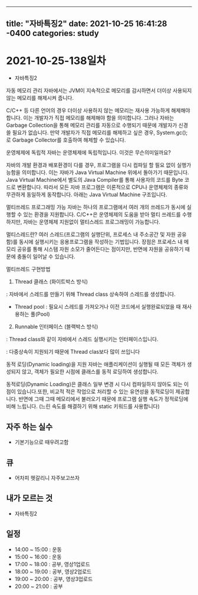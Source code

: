    ---
title: "자바특징2"
date: 2021-10-25 16:41:28 -0400
categories: study
---
   # 2021-10-25-138일차 
  - 자바특징2

자동 메모리 관리 
자바에서는 JVM이 지속적으로 메모리를 감시하면서 더이상 사용되지 않는 메모리를 해제시켜 줍니다.

C/C++ 등 다른 언어의 경우 더이상 사용하지 않는 메모리는 재사용 가능하게 해제해야 합니다. 이는 개발자가 직접 메모리를 해제해야 함을 의미합니다. 그러나 자바는 Garbage Collection을 통해 메모리 관리를 자동으로 수행되기 때문에 개발자가 신경 쓸 필요가 없습니다. 만약 개발자가 직접 메모리를 해제하고 싶은 경우, System.gc();로 Garbage Collector를 호출하여 해제할 수 있습니다. 

 

운영체제에 독립적
자바는 운영체제에 독립적입니다. 이것은 무슨의미일까요?

자바의 개발 환경과 배포환경이 다를 경우, 프로그램을 다시 컴파일 할 필요 없이 실행가능함을 의미합니다. 이는 자바가 Java Virtual Machine 위에서 돌아가기 때문입니다. Java Virtual Machine에서 별도의 Java Compiler를 통해 사용자의 코드를 Byte 코드로 변환합니다. 따라서 모든 자바 프로그램은 이론적으로 CPU나 운영체제의 종류와 무관하게 동일하게 동작합니다. 아래는 Java Virtual Machine 구조입니다. 



멀티쓰레드 프로그래밍 가능
자바는 하나의 프로그램에서 여러 개의 쓰레드가 동시에 실행할 수 있는 환경을 지원합니다.  C/C++은 운영체제의 도움을 받아 멀티 쓰레드를 수행하지만, 자바는 운영체제 지원없이 멀티스레드 프로그래밍이 가능합니다. 

멀티스레드란? 여러 스레드(프로그램의 실행단위, 프로세스 내 주소공간 및 자원 공유함)를 동시에 실행시키는 응용프로그램을 작성하는 기법입니다. 장점은 프로세스 내 메모리 공유를 통해 시스템 자원 소모가 줄어든다는 점이지만, 반면에 자원을 공유하기 때문에 충돌이 일어날 수 있습니다.


멀티쓰레드 구현방법

1) Thread 클래스 (화이트박스 방식)

: 자바에서 스레드를 만들기 위해 Thread class 상속하여 스레드를 생성합니다.

* Thread pool : 필요시 스레드를 가져오거나 이전 코드에서 실행완료되었을 때 재사용하는 풀(Pool)

2) Runnable 인터페이스 (블랙박스 방식)

: Thread class와 같이 자바에서 스레드 실행시키는 인터페이스입니다.

: 다중상속이 지원되기 때문에 Thread clas보다 많이 쓰입니다 

 

동적 로딩(Dynamic loading)을 지원
자바는 애플리케이션이 실행될 때 모든 객체가 생성되지 않고,  객체가 필요한 시점에 클래스를 동적 로딩하여 생성합니다.

동적로딩(Dynamic Loading)은 클래스 일부 변경 시 다시 컴파일하지 않아도 되는 이점이 있습니다.또한, 비교적 적은 작업으로 처리할 수 있는 유연성을  동적로딩이 제공합니다. 반면에 그때 그때 메모리에서 불러오기 때문에 프로그램 실행 속도가 정적로딩에 비해 느립니다. (느린 속도를 해결하기 위해 static 키워드를 사용합니다)




 
## 자주 하는 실수
  - 기본기능으로 때우려고함
## 큐
  - 어차피 헷갈리니 자주보고쓰자
## 내가 모르는 것
  - 자바특징2
   
## 일정    
- 14:00 ~ 15:00 : 운동
- 15:00 ~ 16:00 : 운동
- 17:00 ~ 18:00 : 공부, 영상1업로드
- 18:00 ~ 19:00 : 공부, 영상2업로드
- 19:00 ~ 20:00 : 공부, 영상3업로드
- 20:00 ~ 21:00 : 공부
    
    
